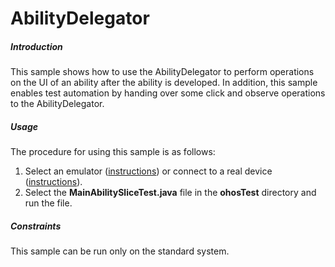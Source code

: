 # AbilityDelegator<a name="EN-US_TOPIC_0000001163893745"></a>



##### Introduction<a name="section672772805811"></a>

This sample shows how to use the AbilityDelegator to perform operations on the UI of an ability after the ability is developed. In addition, this sample enables test automation by handing over some click and observe operations to the AbilityDelegator.

##### Usage<a name="section19342153015015"></a>

The procedure for using this sample is as follows:

1.  Select an emulator \([instructions](https://developer.harmonyos.com/en/docs/documentation/doc-guides/run_simulator-0000001053303709)\) or connect to a real device \([instructions](https://developer.harmonyos.com/en/docs/documentation/doc-guides/run_phone_tablat-0000001064774652)\).
2.  Select the  **MainAbilitySliceTest.java**  file in the  **ohosTest**  directory and run the file.

##### Constraints<a name="section1651164910564"></a>

This sample can be run only on the standard system.

